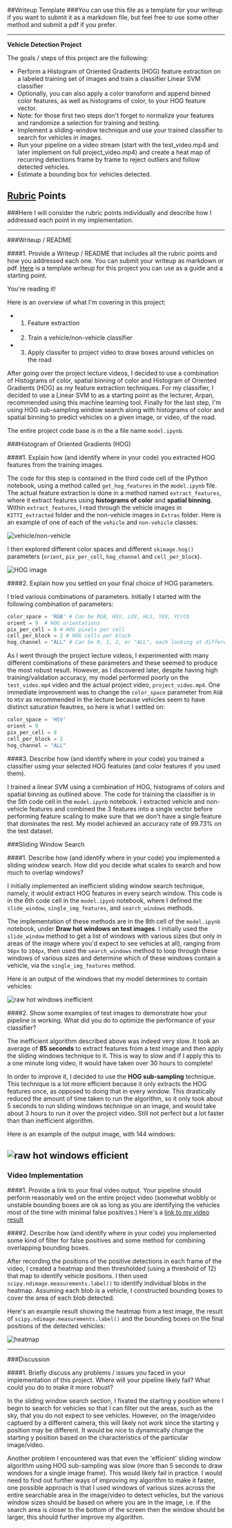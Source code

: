 ##Writeup Template
###You can use this file as a template for your writeup if you want to submit it as a markdown file, but feel free to use some other method and submit a pdf if you prefer.

---

**Vehicle Detection Project**

The goals / steps of this project are the following:

* Perform a Histogram of Oriented Gradients (HOG) feature extraction on a labeled training set of images and train a classifier Linear SVM classifier
* Optionally, you can also apply a color transform and append binned color features, as well as histograms of color, to your HOG feature vector. 
* Note: for those first two steps don't forget to normalize your features and randomize a selection for training and testing.
* Implement a sliding-window technique and use your trained classifier to search for vehicles in images.
* Run your pipeline on a video stream (start with the test_video.mp4 and later implement on full project_video.mp4) and create a heat map of recurring detections frame by frame to reject outliers and follow detected vehicles.
* Estimate a bounding box for vehicles detected.

[//]: # (Image References)
[image1]: ./write_up_images/vehicle_non_vehicle.png
[image2]: ./write_up_images/hog_image.png
[image3]: ./write_up_images/windows_inefficient.png
[image4]: ./write_up_images/windows_efficient.png
[image5]: ./write_up_images/heatmap.png
[video1]: ./project_video_output.mp4

## [Rubric](https://review.udacity.com/#!/rubrics/513/view) Points
###Here I will consider the rubric points individually and describe how I addressed each point in my implementation.  

---
###Writeup / README

####1. Provide a Writeup / README that includes all the rubric points and how you addressed each one.  You can submit your writeup as markdown or pdf.  [Here](https://github.com/udacity/CarND-Vehicle-Detection/blob/master/writeup_template.md) is a template writeup for this project you can use as a guide and a starting point.  

You're reading it!

Here is an overview of what I'm covering in this project:

* 1) Feature extraction
* 2) Train a vehicle/non-vehicle classifier
* 3) Apply classifer to project video to draw boxes around vehicles on the road

After going over the project lecture videos, I decided to use a combination of Histograms of color, spatial binning of color and Histogram of Oriented Gradients (HOG) as my feature extraction techniques. For my classifier, I decided to use a Linear SVM to as a starting point as the lecturer, Arpan, recommended using this machine learning tool. Finally for the last step, I'm using HOG sub-sampling window search along with histograms of color and spatial binning to predict vehicles on a given image, or video, of the road.

The entire project code base is in the a file name `model.ipynb`.

###Histogram of Oriented Gradients (HOG)

####1. Explain how (and identify where in your code) you extracted HOG features from the training images.

The code for this step is contained in the third code cell of the IPython notebook, using a method called `get_hog_features` in the `model.ipynb` file. The actual feature extraction is done in a method named `extract_features`, where it extract features using **histograms of color** and **spatial binning**. Within `extract_features`, I read through the vehicle images in `KITTI_extracted` folder and the non-vehicle images in `Extras` folder. Here is an example of one of each of the `vehicle` and `non-vehicle` classes:

![vehicle/non-vehicle][image1]

I then explored different color spaces and different `skimage.hog()` parameters (`orient`, `pix_per_cell`, `hog_channel` and `cell_per_block`). 

![HOG image][image2]

####2. Explain how you settled on your final choice of HOG parameters.

I tried various combinations of parameters. Initially I started with the following combination of parameters:

```python
color_space = 'RGB' # Can be RGB, HSV, LUV, HLS, YUV, YCrCb
orient = 9  # HOG orientations
pix_per_cell = 8 # HOG pixels per cell
cell_per_block = 2 # HOG cells per block
hog_channel = "ALL" # Can be 0, 1, 2, or "ALL", each looking at different color channel, or 'ALL' for all channels
```

As I went through the project lecture videos, I experimented with many different combinations of these parameters and these seemed to produce the most robust result. However, as I discovered later, despite having high training/validation accuracy, my model performed poorly on the `test_video.mp4` video and the actual project video, `project_video.mp4`. One immediate improvement was to change the `color_space` parameter from `RGB` to `HSV` as recommended in the lecture because vehicles seem to have distinct saturation feautres, so here is what I settled on:

```python
color_space = 'HSV'
orient = 9  
pix_per_cell = 8 
cell_per_block = 2 
hog_channel = "ALL"
```

####3. Describe how (and identify where in your code) you trained a classifier using your selected HOG features (and color features if you used them).

I trained a linear SVM using a combination of HOG, histograms of colors and spatial binning as outlined above. The code for training the classifier is in the 5th code cell in the `model.ipynb` notebook. I extracted vehicle and non-vehicle features and combined the 3 features into a single vector before performing feature scaling to make sure that we don't have a single feature that dominates the rest. My model achieved an accuracy rate of 99.73% on the test dataset.

###Sliding Window Search

####1. Describe how (and identify where in your code) you implemented a sliding window search.  How did you decide what scales to search and how much to overlap windows?

I initially implemented an inefficient sliding window search technique, namely, it would extract HOG features in every search window. This code is in the 6th code cell in the `model.ipynb` notebook, where I defined the `slide_window`, `single_img_features`, and `search_windows` methods. 

The implementation of these methods are in the 8th cell of the `model.ipynb` notebook, under **Draw hot windows on test images**. I initially used the `slide_window` method to get a list of windows with various sizes (but only in areas of the image where you'd expect to see vehicles at all), ranging from `56px` to `104px`, then used the `search_windows` method to loop through these windows of various sizes and determine which of these windows contain a vehicle, via the `single_img_features` method.

Here is an output of the windows that my model determines to contain vehicles:

![raw hot windows inefficient][image3]

####2. Show some examples of test images to demonstrate how your pipeline is working.  What did you do to optimize the performance of your classifier?

The inefficient algorithm described above was indeed very slow. It took an average of **85 seconds** to extract features from a test image and then apply the sliding windows technique to it. This is way to slow and if I apply this to a one minute long video, it would have taken over 30 hours to complete! 

In order to improve it, I decided to use the **HOG sub-sampling** technique. This technique is a lot more efficient because it only extracts the HOG features once, as opposed to doing that in every window. This drastically reduced the amount of time taken to run the algorithm, so it only took about 5 seconds to run sliding windows technique on an image, and would take about 3 hours to run it over the project video. Still not perfect but a lot faster than than inefficient algorithm.

Here is an example of the output image, with 144 windows:

![raw hot windows efficient][image4]
---

### Video Implementation

####1. Provide a link to your final video output.  Your pipeline should perform reasonably well on the entire project video (somewhat wobbly or unstable bounding boxes are ok as long as you are identifying the vehicles most of the time with minimal false positives.)
Here's a [link to my video result][video1]


####2. Describe how (and identify where in your code) you implemented some kind of filter for false positives and some method for combining overlapping bounding boxes.

After recording the positions of the positive detections in each frame of the video, I created a heatmap and then thresholded (using a threshold of 12) that map to identify vehicle positions. I then used `scipy.ndimage.measurements.label()` to identify individual blobs in the heatmap. Assuming each blob is a vehicle, I constructed bounding boxes to cover the area of each blob detected.

Here's an example result showing the heatmap from a test image, the result of `scipy.ndimage.measurements.label()` and the bounding boxes on the final positions of the detected vehicles:

![heatmap][image5]

---

###Discussion

####1. Briefly discuss any problems / issues you faced in your implementation of this project.  Where will your pipeline likely fail?  What could you do to make it more robust?

In the sliding window search section, I fixated the starting y position where I begin to search for vehicles so that I can filter out the areas, such as the sky, that you do not expect to see vehicles. However, on the image/video captuerd by a different camera, this will likely not work since the starting y position may be different. It would be nice to dynamically change the starting y position based on the characteristics of the particular image/video.

Another problem I encountered was that even the 'efficient' sliding window algorithm using HOG sub-sampling was slow (more than 5 seconds to draw windows for a single image frame). This would likely fail in practice. I would need to find out further ways of improving my algorithm to make it faster, one possible approach is that I used windows of various sizes across the entire searchable area in the image/video to detect vehicles, but the various window sizes should be based on where you are in the image, i.e. if the search area is closer to the bottom of the screen then the window should be larger, this should further improve my algorithm.
